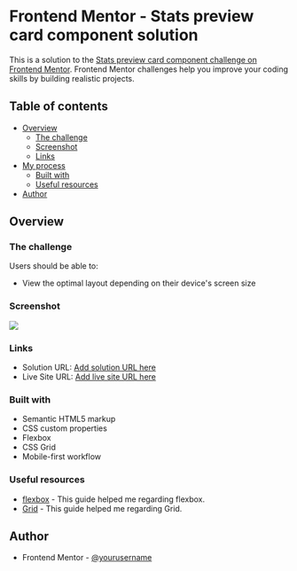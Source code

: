 # Frontend Mentor - Stats preview card component solution

This is a solution to the [Stats preview card component challenge on Frontend Mentor](https://www.frontendmentor.io/challenges/stats-preview-card-component-8JqbgoU62). Frontend Mentor challenges help you improve your coding skills by building realistic projects. 

## Table of contents

- [Overview](#overview)
  - [The challenge](#the-challenge)
  - [Screenshot](#screenshot)
  - [Links](#links)
- [My process](#my-process)
  - [Built with](#built-with)
  - [Useful resources](#useful-resources)
- [Author](#author)


## Overview

### The challenge

Users should be able to:

- View the optimal layout depending on their device's screen size

### Screenshot

![](./screenshot.jpg)

### Links
- Solution URL: [Add solution URL here](https://your-solution-url.com)
- Live Site URL: [Add live site URL here](https://your-live-site-url.com)
### Built with

- Semantic HTML5 markup
- CSS custom properties
- Flexbox
- CSS Grid
- Mobile-first workflow

### Useful resources

- [flexbox](https://css-tricks.com/snippets/css/a-guide-to-flexbox/) - This guide helped me regarding flexbox.
- [Grid](https://css-tricks.com/snippets/css/complete-guide-grid/) - This guide helped me regarding Grid.

## Author

- Frontend Mentor - [@yourusername](https://www.frontendmentor.io/profile/yourusername)
